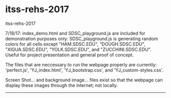 # itss-rehs-2017
itss-rehs-2017

7/18/17:
index_demo.html and SDSC_playground.js are included for demonstration purposes only: SDSC_playground.js is generating random colors for all cells except "HAM.SDSC.EDU", "DOUGH.SDSC.EDU", "XIGUA.SDSC.EDU", "YOLK.SDSC.EDU", and "ZUCCHINI.SDSC.EDU". Useful for project presentation and general proof of concept.

The files that are neccessary to run the webpage properly are currently: 'perfect.js', 'YJ_index.html', 'YJ_bootstrap.css', and 'YJ_custom-styles.css'.

Screen Shot... and background image... files exist so that the webpage can display these images through the internet; not locally.

- - - - -
